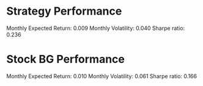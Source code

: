 # Strategy Performance
Monthly Expected Return: 0.009
Monthly Volatility: 0.040
Sharpe ratio: 0.236
# Stock BG Performance
Monthly Expected Return: 0.010
Monthly Volatility: 0.061
Sharpe ratio: 0.166
